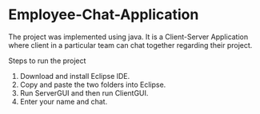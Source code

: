# Employee-Chat-Application
The project was implemented using java. It is a Client-Server Application where client in a particular team can chat together regarding their project.

Steps to run the project
1. Download and install Eclipse IDE.
2. Copy and paste the two folders into Eclipse.
3. Run ServerGUI and then run ClientGUI.
4. Enter your name and chat.
